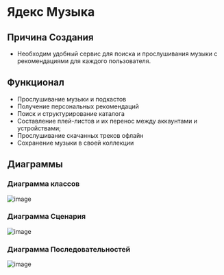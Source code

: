 # Ядекс Музыка
## Причина Создания
- Необходим удобный сервис для поиска и прослушивания музыки с рекомендациями для каждого пользователя.
## Функционал
- Прослушивание музыки и подкастов
- Получение персональных рекомендаций
- Поиск и структурирование каталога
- Составление плей-листов и их перенос между аккаунтами и устройствами;
- Прослушивание скачанных треков офлайн
- Сохранение музыки в своей коллекции
## Диаграммы
### Диаграмма классов
![image](https://github.com/user-attachments/assets/7fd62272-9760-407b-8631-f983a922227e)


### Диаграмма Сценария
![image](https://github.com/user-attachments/assets/fa098c90-64b4-42c5-b5ee-c7c24856c15c)

### Диаграмма Последовательностей

![image](https://github.com/user-attachments/assets/4cefd424-aa64-4e5f-b949-6c4bc4a9f94c)

